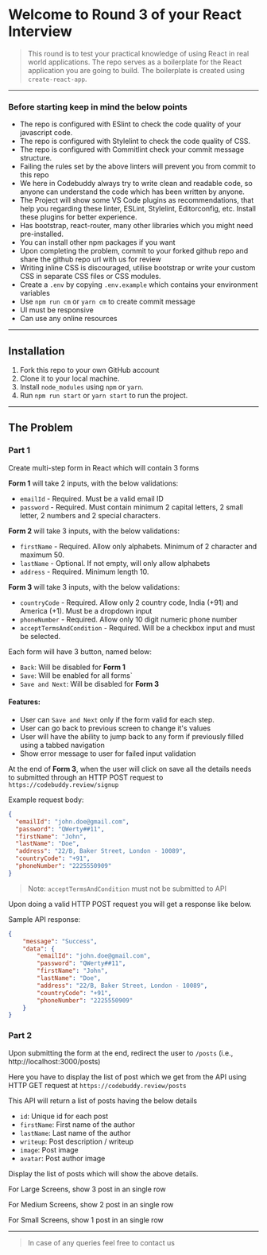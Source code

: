 # Welcome to Round 3 of your React Interview

> This round is to test your practical knowledge of using React in real world applications.
> The repo serves as a boilerplate for the React application you are going to build.
> The boilerplate is created using `create-react-app`.

---
### Before starting keep in mind the below points

- The repo is configured with ESlint to check the code quality of your javascript code.
- The repo is configured with Stylelint to check the code quality of CSS.
- The repo is configured with Commitlint check your commit message structure.
- Failing the rules set by the above linters will prevent you from commit to this repo
- We here in Codebuddy always try to write clean and readable code, so anyone can understand the code which has been written by anyone.
- The Project will show some VS Code plugins as recommendations, that help you regarding these linter, ESLint, Stylelint, Editorconfig, etc. Install these plugins for better experience.
- Has bootstrap, react-router, many other libraries which you might need pre-installed.
- You can install other npm packages if you want
- Upon completing the problem, commit to your forked github repo and share the github repo url with us for review
- Writing inline CSS is discouraged, utilise bootstrap or write your custom CSS in separate CSS files or CSS modules.
- Create a `.env` by copying `.env.example` which contains your environment variables
- Use `npm run cm` or `yarn cm` to create commit message
- UI must be responsive
- Can use any online resources

---

## Installation

1. Fork this repo to your own GitHub account
2. Clone it to your local machine.
3. Install `node_modules` using `npm` or `yarn`.
4. Run `npm run start` or `yarn start` to run the project.

---

## The Problem
### Part 1
Create multi-step form in React which will contain 3 forms

**Form 1** will take 2 inputs, with the below validations:
- `emailId` - Required. Must be a valid email ID
- `password` - Required. Must contain minimum 2 capital letters, 2 small letter, 2 numbers and 2 special characters.

**Form 2** will take 3 inputs, with the below validations:
- `firstName` - Required. Allow only alphabets. Minimum of 2 character and maximum 50.
- `lastName` - Optional. If not empty, will only allow alphabets
- `address` - Required. Minimum length 10.

**Form 3** will take 3 inputs, with the below validations:
- `countryCode` - Required. Allow only 2 country code, India (+91) and America (+1). Must be a dropdown input
- `phoneNumber` - Required. Allow only 10 digit numeric phone number
- `acceptTermsAndCondition` - Required. Will be a checkbox input and must be selected.

Each form will have 3 button, named below:
- `Back`: Will be disabled for **Form 1**
- `Save`: Will be enabled for all forms`
- `Save and Next`: Will be disabled for **Form 3**

#### Features:
- User can `Save and Next` only if the form valid for each step.
- User can go back to previous screen to change it's values
- User will have the ability to jump back to any form if previously filled using a tabbed navigation
- Show error message to user for failed input validation

At the end of **Form 3**, when the user will click on save all the details needs to submitted through an HTTP POST request to `https://codebuddy.review/signup`

Example request body: 

```json
{
  "emailId": "john.doe@gmail.com",
  "password": "QWerty##11",
  "firstName": "John",
  "lastName": "Doe",
  "address": "22/B, Baker Street, London - 10089",
  "countryCode": "+91",
  "phoneNumber": "2225550909"
}
```

> Note: `acceptTermsAndCondition` must not be submitted to API

Upon doing a valid HTTP POST request you will get a response like below.

Sample API response:
```json
{
    "message": "Success",
    "data": {
        "emailId": "john.doe@gmail.com",
        "password": "QWerty##11",
        "firstName": "John",
        "lastName": "Doe",
        "address": "22/B, Baker Street, London - 10089",
        "countryCode": "+91",
        "phoneNumber": "2225550909"
    }
}
```

### Part 2

Upon submitting the form at the end, redirect the user to `/posts` (i.e., http://localhost:3000/posts)

Here you have to display the list of post which we get from the API using HTTP GET request at `https://codebuddy.review/posts`

This API will return a list of posts having the below details
- `id`: Unique id for each post
- `firstName`: First name of the author
- `lastName`: Last name of the author
- `writeup`: Post description / writeup
- `image`: Post image
- `avatar`: Post author image

Display the list of posts which will show the above details.

For Large Screens, show 3 post in an single row

For Medium Screens, show 2 post in an single row

For Small Screens, show 1 post in an single row

---
> In case of any queries feel free to contact us
